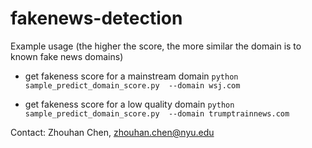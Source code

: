 # fakenews-detection

Example usage (the higher the score, the more similar the domain is to known fake news domains)

- get fakeness score for a mainstream domain 
`python sample_predict_domain_score.py  --domain wsj.com`

- get fakeness score for a low quality domain 
`python sample_predict_domain_score.py  --domain trumptrainnews.com`


Contact: Zhouhan Chen, zhouhan.chen@nyu.edu

	
